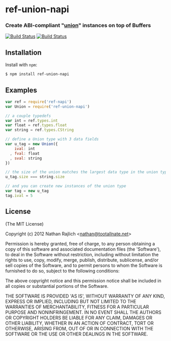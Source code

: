 ref-union-napi
=========
### Create ABI-compliant "[union][]" instances on top of Buffers
[![Build Status](https://secure.travis-ci.org/josemanuelcarretero/ref-union-napi.svg)](https://travis-ci.org/josemanuelcarretero/ref-union-napi)
[![Build Status](https://ci.appveyor.com/api/projects/status/github/josemanuelcarretero/ref-union-napi?svg=true)](https://ci.appveyor.com/project/josemanuelcarretero/ref-union-napi)



Installation
------------

Install with `npm`:

``` bash
$ npm install ref-union-napi
```


Examples
--------

``` js
var ref = require('ref-napi')
var Union = require('ref-union-napi')

// a couple typedefs
var int = ref.types.int
var float = ref.types.float
var string = ref.types.CString

// define a Union type with 3 data fields
var u_tag = new Union({
    ival: int
  , fval: float
  , sval: string
})

// the size of the union matches the largest data type in the union type
u_tag.size === string.size

// and you can create new instances of the union type
var tag = new u_tag
tag.ival = 5
```


License
-------

(The MIT License)

Copyright (c) 2012 Nathan Rajlich &lt;nathan@tootallnate.net&gt;

Permission is hereby granted, free of charge, to any person obtaining
a copy of this software and associated documentation files (the
'Software'), to deal in the Software without restriction, including
without limitation the rights to use, copy, modify, merge, publish,
distribute, sublicense, and/or sell copies of the Software, and to
permit persons to whom the Software is furnished to do so, subject to
the following conditions:

The above copyright notice and this permission notice shall be
included in all copies or substantial portions of the Software.

THE SOFTWARE IS PROVIDED 'AS IS', WITHOUT WARRANTY OF ANY KIND,
EXPRESS OR IMPLIED, INCLUDING BUT NOT LIMITED TO THE WARRANTIES OF
MERCHANTABILITY, FITNESS FOR A PARTICULAR PURPOSE AND NONINFRINGEMENT.
IN NO EVENT SHALL THE AUTHORS OR COPYRIGHT HOLDERS BE LIABLE FOR ANY
CLAIM, DAMAGES OR OTHER LIABILITY, WHETHER IN AN ACTION OF CONTRACT,
TORT OR OTHERWISE, ARISING FROM, OUT OF OR IN CONNECTION WITH THE
SOFTWARE OR THE USE OR OTHER DEALINGS IN THE SOFTWARE.


[union]: http://wikipedia.org/wiki/Union_(computer_science)
